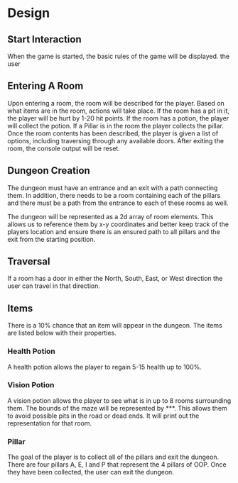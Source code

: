 # Design

## Start Interaction

When the game is started, the basic rules of the game will be displayed. the user 

## Entering A Room

Upon entering a room, the room will be described for the player. Based on what items are in the room, actions will take place. If the room has a pit in it, the player will be hurt by 1-20 hit points. If the room has a potion, the player will collect the potion. If a Pillar is in the room the player collects the pillar. Once the room contents has been described, the player is given a list of options, including traversing  through any available doors. After exiting the room, the console output will be reset.

## Dungeon Creation

The dungeon must have an entrance and an exit with a path connecting them. In addition, there needs to be a room containing each of the pillars and there must be a path from the entrance to each of these rooms as well.

The dungeon will be represented as a 2d array of room elements. This allows us to reference them by x-y coordinates and better keep track of the players location and ensure there is an ensured path to all pillars and the exit from the starting position.

## Traversal

If a room has a door in either the North, South, East, or West direction the user can travel in that direction.

## Items

There is a 10% chance that an item will appear in the dungeon. The items are listed below with their properties.

### Health Potion

A health potion allows the player to regain 5-15 health up to 100%.

### Vision Potion

A vision potion allows the player to see what is in up to 8 rooms surrounding them. The bounds of the maze will be represented by ***. This allows them to avoid possible pits in the road or dead ends. It will print out the representation for that room.

### Pillar

The goal of the player is to collect all of the pillars and exit the dungeon. There are four pillars A, E, I and P that represent the 4 pillars of OOP. Once they have been collected, the user can exit the dungeon.
